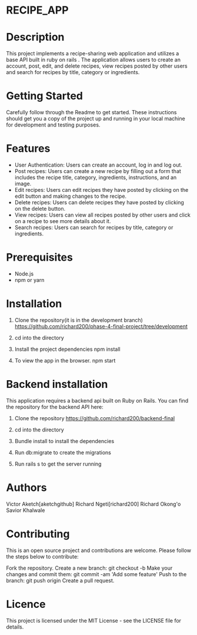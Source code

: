 # RECIPE_APP

# Description
This project implements a recipe-sharing web application and utilizes a base API built in ruby on rails .
The application allows users to create an account, post, edit, and delete recipes, view recipes posted by other users and search for recipes by title, category or ingredients.

# Getting Started
Carefully follow through the Readme to get started.
These instructions should get you a copy of the project up and running in your local machine for development and testing purposes.

# Features
* User Authentication: Users can create an account, log in and log out.
* Post recipes: Users can create a new recipe by filling out a form that includes the recipe title, category, ingredients, instructions, and an image.
* Edit recipes: Users can edit recipes they have posted by clicking on the edit button and making changes to the recipe.
* Delete recipes: Users can delete recipes they have posted by clicking on the delete button.
* View recipes: Users can view all recipes posted by other users and click on a recipe to see more details about it.
* Search recipes: Users can search for recipes by title, category or ingredients.

# Prerequisites
* Node.js
* npm or yarn

# Installation 
1. Clone the repository(it is in the development branch)
  https://github.com/richard200/phase-4-final-project/tree/development
  
2. cd into the directory

3. Install the project dependencies
   npm install
   
4. To view the app in the browser.
   npm start

# Backend installation
This application requires a backend api built on Ruby on Rails. You can find the repository for the backend API here: 
1. Clone the repository
  https://github.com/richard200/backend-final
2. cd into the directory
  
3. Bundle install to install the dependencies
4. Run db:migrate to create the migrations
5. Run rails s to get the server running



# Authors
 Victor Aketch[aketchgithub]
 Richard Ngeti[richard200]
 Richard Okong'o
 Savior Khalwale
 
# Contributing
This is an open source project and contributions are welcome. Please follow the steps below to contribute:

Fork the repository.
Create a new branch: git checkout -b <branch-name>
Make your changes and commit them: git commit -am 'Add some feature'
Push to the branch: git push origin <branch-name>
Create a pull request.

# Licence
This project is licensed under the MIT License - see the LICENSE file for details.
  
 
